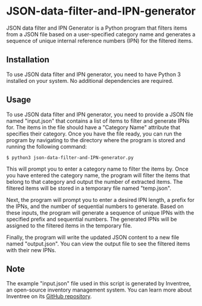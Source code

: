 # JSON-data-filter-and-IPN-generator
JSON data filter and IPN Generator is a Python program that filters items from a JSON file based on a user-specified category name and generates a sequence of unique internal reference numbers (IPN) for the filtered items.

## Installation
To use JSON data filter and IPN generator, you need to have Python 3 installed on your system. No additional dependencies are required.

## Usage
To use JSON data filter and IPN generator, you need to provide a JSON file named "input.json" that contains a list of items to filter and generate IPNs for. The items in the file should have a "Category Name" attribute that specifies their category. Once you have the file ready, you can run the program by navigating to the directory where the program is stored and running the following command:

```shell
$ python3 json-data-filter-and-IPN-generator.py
```
This will prompt you to enter a category name to filter the items by. Once you have entered the category name, the program will filter the items that belong to that category and output the number of extracted items. The filtered items will be stored in a temporary file named "temp.json".

Next, the program will prompt you to enter a desired IPN length, a prefix for the IPNs, and the number of sequential numbers to generate. Based on these inputs, the program will generate a sequence of unique IPNs with the specified prefix and sequential numbers. The generated IPNs will be assigned to the filtered items in the temporary file.

Finally, the program will write the updated JSON content to a new file named "output.json". You can view the output file to see the filtered items with their new IPNs.

## Note
The example "input.json" file used in this script is generated by Inventree, an open-source inventory management system. You can learn more about Inventree on its [GitHub repository](https://github.com/inventree).
